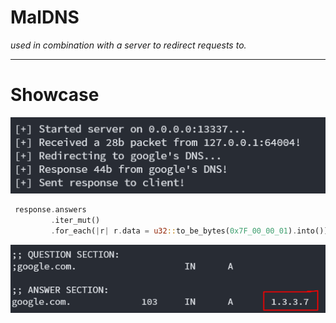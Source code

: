 # MalDNS
*used in combination with a server to redirect requests to.*
___

# Showcase
![screenshot 1](https://github.com/389850689/MalDNS/blob/main/assets/screenshot1.png?raw=true)
```rust
 response.answers
         .iter_mut()
         .for_each(|r| r.data = u32::to_be_bytes(0x7F_00_00_01).into());
```
![screenshot 2](https://github.com/389850689/MalDNS/blob/main/assets/screenshot2.png?raw=true)
